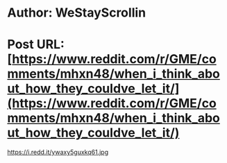 # Author: WeStayScrollin
# Post URL: [https://www.reddit.com/r/GME/comments/mhxn48/when_i_think_about_how_they_couldve_let_it/](https://www.reddit.com/r/GME/comments/mhxn48/when_i_think_about_how_they_couldve_let_it/)


https://i.redd.it/ywaxy5guxkq61.jpg